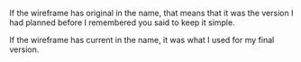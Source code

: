 If the wireframe has original in the name, that means that it was the version I had planned
before I remembered you said to keep it simple.

If the wireframe has current in the name, it was what I used for my final version.
